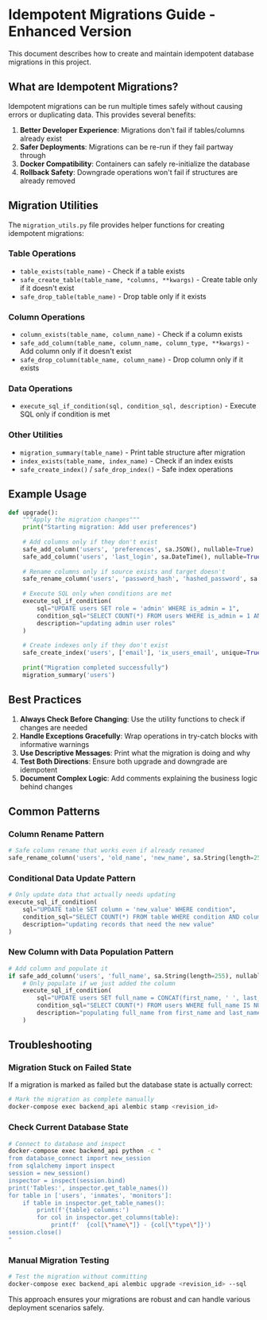 # Idempotent Migrations Guide - Enhanced Version

This document describes how to create and maintain idempotent database migrations in this project.

## What are Idempotent Migrations?

Idempotent migrations can be run multiple times safely without causing errors or duplicating data. This provides several benefits:

1. **Better Developer Experience**: Migrations don't fail if tables/columns already exist
2. **Safer Deployments**: Migrations can be re-run if they fail partway through
3. **Docker Compatibility**: Containers can safely re-initialize the database
4. **Rollback Safety**: Downgrade operations won't fail if structures are already removed

## Migration Utilities

The `migration_utils.py` file provides helper functions for creating idempotent migrations:

### Table Operations
- `table_exists(table_name)` - Check if a table exists
- `safe_create_table(table_name, *columns, **kwargs)` - Create table only if it doesn't exist
- `safe_drop_table(table_name)` - Drop table only if it exists

### Column Operations
- `column_exists(table_name, column_name)` - Check if a column exists
- `safe_add_column(table_name, column_name, column_type, **kwargs)` - Add column only if it doesn't exist
- `safe_drop_column(table_name, column_name)` - Drop column only if it exists

### Data Operations
- `execute_sql_if_condition(sql, condition_sql, description)` - Execute SQL only if condition is met

### Other Utilities
- `migration_summary(table_name)` - Print table structure after migration
- `index_exists(table_name, index_name)` - Check if an index exists
- `safe_create_index()` / `safe_drop_index()` - Safe index operations

## Example Usage

```python
def upgrade():
    """Apply the migration changes"""
    print("Starting migration: Add user preferences")
    
    # Add columns only if they don't exist
    safe_add_column('users', 'preferences', sa.JSON(), nullable=True)
    safe_add_column('users', 'last_login', sa.DateTime(), nullable=True)
    
    # Rename columns only if source exists and target doesn't
    safe_rename_column('users', 'password_hash', 'hashed_password', sa.String(length=255))
    
    # Execute SQL only when conditions are met
    execute_sql_if_condition(
        sql="UPDATE users SET role = 'admin' WHERE is_admin = 1",
        condition_sql="SELECT COUNT(*) FROM users WHERE is_admin = 1 AND role != 'admin'",
        description="updating admin user roles"
    )
    
    # Create indexes only if they don't exist
    safe_create_index('users', ['email'], 'ix_users_email', unique=True)
    
    print("Migration completed successfully")
    migration_summary('users')
```

## Best Practices

1. **Always Check Before Changing**: Use the utility functions to check if changes are needed
2. **Handle Exceptions Gracefully**: Wrap operations in try-catch blocks with informative warnings
3. **Use Descriptive Messages**: Print what the migration is doing and why
4. **Test Both Directions**: Ensure both upgrade and downgrade are idempotent
5. **Document Complex Logic**: Add comments explaining the business logic behind changes

## Common Patterns

### Column Rename Pattern
```python
# Safe column rename that works even if already renamed
safe_rename_column('users', 'old_name', 'new_name', sa.String(length=255))
```

### Conditional Data Update Pattern
```python
# Only update data that actually needs updating
execute_sql_if_condition(
    sql="UPDATE table SET column = 'new_value' WHERE condition",
    condition_sql="SELECT COUNT(*) FROM table WHERE condition AND column != 'new_value'",
    description="updating records that need the new value"
)
```

### New Column with Data Population Pattern
```python
# Add column and populate it
if safe_add_column('users', 'full_name', sa.String(length=255), nullable=True):
    # Only populate if we just added the column
    execute_sql_if_condition(
        sql="UPDATE users SET full_name = CONCAT(first_name, ' ', last_name) WHERE full_name IS NULL",
        condition_sql="SELECT COUNT(*) FROM users WHERE full_name IS NULL",
        description="populating full_name from first_name and last_name"
    )
```

## Troubleshooting

### Migration Stuck on Failed State
If a migration is marked as failed but the database state is actually correct:

```bash
# Mark the migration as complete manually
docker-compose exec backend_api alembic stamp <revision_id>
```

### Check Current Database State
```bash
# Connect to database and inspect
docker-compose exec backend_api python -c "
from database_connect import new_session
from sqlalchemy import inspect
session = new_session()
inspector = inspect(session.bind)
print('Tables:', inspector.get_table_names())
for table in ['users', 'inmates', 'monitors']:
    if table in inspector.get_table_names():
        print(f'{table} columns:')
        for col in inspector.get_columns(table):
            print(f'  {col[\"name\"]} - {col[\"type\"]}')
session.close()
"
```

### Manual Migration Testing
```bash
# Test the migration without committing
docker-compose exec backend_api alembic upgrade <revision_id> --sql
```

This approach ensures your migrations are robust and can handle various deployment scenarios safely.
